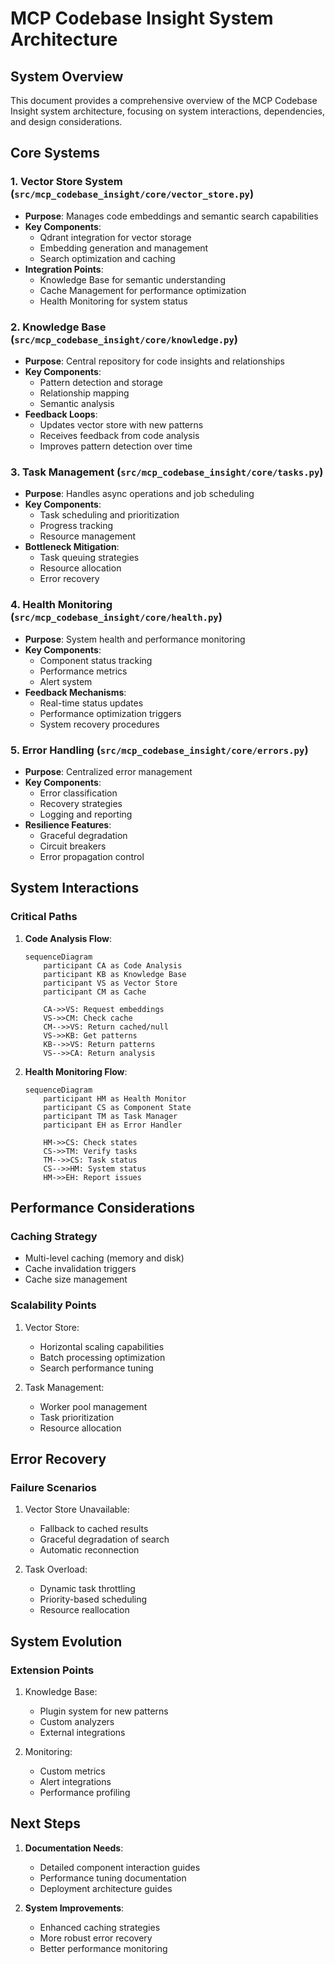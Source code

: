 # MCP Codebase Insight System Architecture

## System Overview

This document provides a comprehensive overview of the MCP Codebase Insight system architecture, focusing on system interactions, dependencies, and design considerations.

## Core Systems

### 1. Vector Store System (`src/mcp_codebase_insight/core/vector_store.py`)
- **Purpose**: Manages code embeddings and semantic search capabilities
- **Key Components**:
  - Qdrant integration for vector storage
  - Embedding generation and management
  - Search optimization and caching
- **Integration Points**:
  - Knowledge Base for semantic understanding
  - Cache Management for performance optimization
  - Health Monitoring for system status

### 2. Knowledge Base (`src/mcp_codebase_insight/core/knowledge.py`)
- **Purpose**: Central repository for code insights and relationships
- **Key Components**:
  - Pattern detection and storage
  - Relationship mapping
  - Semantic analysis
- **Feedback Loops**:
  - Updates vector store with new patterns
  - Receives feedback from code analysis
  - Improves pattern detection over time

### 3. Task Management (`src/mcp_codebase_insight/core/tasks.py`)
- **Purpose**: Handles async operations and job scheduling
- **Key Components**:
  - Task scheduling and prioritization
  - Progress tracking
  - Resource management
- **Bottleneck Mitigation**:
  - Task queuing strategies
  - Resource allocation
  - Error recovery

### 4. Health Monitoring (`src/mcp_codebase_insight/core/health.py`)
- **Purpose**: System health and performance monitoring
- **Key Components**:
  - Component status tracking
  - Performance metrics
  - Alert system
- **Feedback Mechanisms**:
  - Real-time status updates
  - Performance optimization triggers
  - System recovery procedures

### 5. Error Handling (`src/mcp_codebase_insight/core/errors.py`)
- **Purpose**: Centralized error management
- **Key Components**:
  - Error classification
  - Recovery strategies
  - Logging and reporting
- **Resilience Features**:
  - Graceful degradation
  - Circuit breakers
  - Error propagation control

## System Interactions

### Critical Paths
1. **Code Analysis Flow**:
   ```mermaid
   sequenceDiagram
       participant CA as Code Analysis
       participant KB as Knowledge Base
       participant VS as Vector Store
       participant CM as Cache
       
       CA->>VS: Request embeddings
       VS->>CM: Check cache
       CM-->>VS: Return cached/null
       VS->>KB: Get patterns
       KB-->>VS: Return patterns
       VS-->>CA: Return analysis
   ```

2. **Health Monitoring Flow**:
   ```mermaid
   sequenceDiagram
       participant HM as Health Monitor
       participant CS as Component State
       participant TM as Task Manager
       participant EH as Error Handler
       
       HM->>CS: Check states
       CS->>TM: Verify tasks
       TM-->>CS: Task status
       CS-->>HM: System status
       HM->>EH: Report issues
   ```

## Performance Considerations

### Caching Strategy
- Multi-level caching (memory and disk)
- Cache invalidation triggers
- Cache size management

### Scalability Points
1. Vector Store:
   - Horizontal scaling capabilities
   - Batch processing optimization
   - Search performance tuning

2. Task Management:
   - Worker pool management
   - Task prioritization
   - Resource allocation

## Error Recovery

### Failure Scenarios
1. Vector Store Unavailable:
   - Fallback to cached results
   - Graceful degradation of search
   - Automatic reconnection

2. Task Overload:
   - Dynamic task throttling
   - Priority-based scheduling
   - Resource reallocation

## System Evolution

### Extension Points
1. Knowledge Base:
   - Plugin system for new patterns
   - Custom analyzers
   - External integrations

2. Monitoring:
   - Custom metrics
   - Alert integrations
   - Performance profiling

## Next Steps

1. **Documentation Needs**:
   - Detailed component interaction guides
   - Performance tuning documentation
   - Deployment architecture guides

2. **System Improvements**:
   - Enhanced caching strategies
   - More robust error recovery
   - Better performance monitoring 